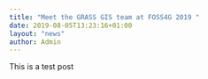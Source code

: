 ```yaml
---
title: "Meet the GRASS GIS team at FOSS4G 2019 "
date: 2019-08-05T13:23:16+01:00
layout: "news"
author: Admin
---
```


This is a test post

